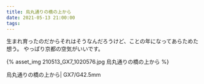 ```yaml
---
title: 烏丸通りの橋の上から
date: 2021-05-13 21:00:00
tags:
---
```


生まれ育ったのだからそれはそうなんだろうけど、ことの年になってあらためた想う。
やっぱり京都の空気がいいです。

{% asset_img 210513_GX7_1020576.jpg 烏丸通りの橋の上から %}

烏丸通りの橋の上から| GX7/G42.5mm